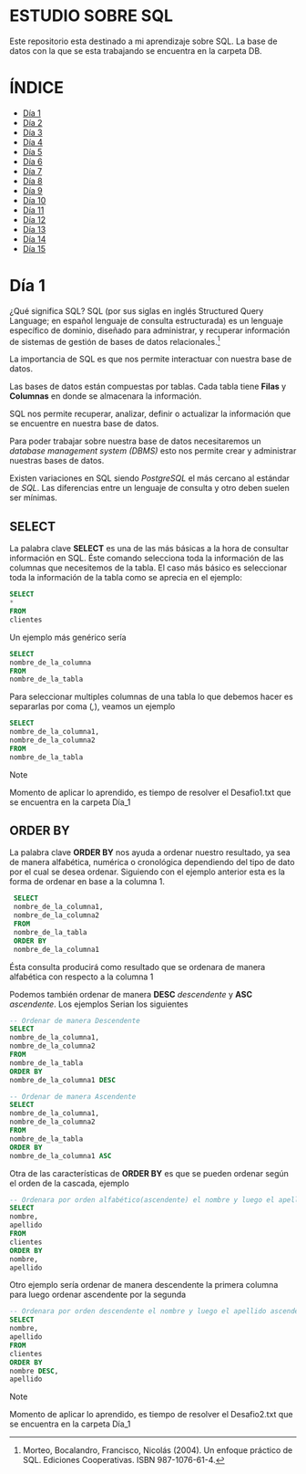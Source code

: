 # ESTUDIO SOBRE SQL

Este repositorio esta destinado a mi aprendizaje sobre SQL.
La base de datos con la que se esta trabajando se encuentra en la carpeta DB.

# ÍNDICE
- [Día 1](#día-1)
- [Día 2]()
- [Día 3]()
- [Día 4]()
- [Día 5]()
- [Día 6]()
- [Día 7]()
- [Día 8]()
- [Día 9]()
- [Día 10]()
- [Día 11]()
- [Día 12]()
- [Día 13]()
- [Día 14]()
- [Día 15]()

# Día 1

¿Qué significa SQL?
SQL (por sus siglas en inglés Structured Query Language; en español lenguaje de consulta estructurada) es un lenguaje específico de dominio, diseñado para administrar, y recuperar información de sistemas de gestión de bases de datos relacionales.[^1]

La importancia de SQL es que nos permite interactuar con nuestra base de datos.

Las bases de datos están compuestas por tablas. Cada tabla tiene **Filas** y **Columnas** en donde se almacenara la información.

SQL nos permite recuperar, analizar, definir o actualizar la información que se encuentre en nuestra base de datos.

Para poder trabajar sobre nuestra base de datos necesitaremos un *database management system (DBMS)*  esto nos permite crear y administrar nuestras bases de datos.

Existen variaciones en SQL siendo *PostgreSQL* el más cercano al estándar de *SQL*. Las diferencias entre un lenguaje de consulta y otro deben suelen ser mínimas.

## SELECT

La palabra clave **SELECT** es una de las más básicas a la hora de consultar información en SQL. Éste comando selecciona toda la información de las columnas que necesitemos de la tabla. El caso más básico es seleccionar toda la información de la tabla como se aprecia en el ejemplo:

 ```SQL
 SELECT
 *
 FROM
 clientes
 ```
Un ejemplo más genérico sería 

 ```SQL
 SELECT 
 nombre_de_la_columna
 FROM
 nombre_de_la_tabla
 ```

Para seleccionar multiples columnas de una tabla lo que debemos hacer es separarlas por coma (*,*), veamos un ejemplo

 ```SQL
 SELECT 
 nombre_de_la_columna1,
 nombre_de_la_columna2
 FROM
 nombre_de_la_tabla
 ```

> [!NOTE]
> Momento de aplicar lo aprendido, es tiempo de resolver el Desafio1.txt que se encuentra en la carpeta Día_1

## ORDER BY

La palabra clave **ORDER BY** nos ayuda a ordenar nuestro resultado, ya sea de manera alfabética, numérica o cronológica dependiendo del tipo de dato por el cual se desea ordenar.
Siguiendo con el ejemplo anterior esta es la forma de ordenar en base a la columna 1.

```SQL
 SELECT 
 nombre_de_la_columna1,
 nombre_de_la_columna2
 FROM
 nombre_de_la_tabla
 ORDER BY
 nombre_de_la_columna1
 ```
 Ésta consulta producirá como resultado que se ordenara de manera alfabética con respecto a la columna 1

 Podemos también ordenar de manera **DESC** *descendente* y **ASC** *ascendente*.
 Los ejemplos Serian los siguientes

 ```SQL
 -- Ordenar de manera Descendente
 SELECT 
 nombre_de_la_columna1,
 nombre_de_la_columna2
 FROM
 nombre_de_la_tabla
 ORDER BY
 nombre_de_la_columna1 DESC
 ```

 ```SQL
 -- Ordenar de manera Ascendente
 SELECT 
 nombre_de_la_columna1,
 nombre_de_la_columna2
 FROM
 nombre_de_la_tabla
 ORDER BY
 nombre_de_la_columna1 ASC
 ```

 Otra de las características de **ORDER BY** es que se pueden ordenar según el orden de la cascada, ejemplo

 ```SQL
 -- Ordenara por orden alfabético(ascendente) el nombre y luego el apellido
 SELECT 
 nombre,
 apellido
 FROM
 clientes
 ORDER BY
 nombre,
 apellido
 ```

 Otro ejemplo sería ordenar de manera descendente la primera columna para luego ordenar ascendente por la segunda

  ```SQL
 -- Ordenara por orden descendente el nombre y luego el apellido ascendente
 SELECT 
 nombre,
 apellido
 FROM
 clientes
 ORDER BY
 nombre DESC,
 apellido
 ```

> [!NOTE]
> Momento de aplicar lo aprendido, es tiempo de resolver el Desafio2.txt que se encuentra en la carpeta Día_1



[^1]:Morteo, Bocalandro, Francisco, Nicolás (2004). Un enfoque práctico de SQL. Ediciones Cooperativas. ISBN 987-1076-61-4.